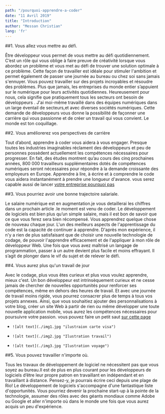 ```yaml
---
path: "/pourquoi-apprendre-a-coder"
date: "11 Avril 2019"
title: "Introduction"
author: "Messan Christian"
lang: 'fr'
---
```



##1. Vous allez vous mettre au défi.

Être développeur  vous permet de vous mettre au défi quotidiennement. C’est un rôle qui vous oblige à faire preuve de créativité lorsque vous abordez un problème et vous met au défi de trouver une solution optimale à ce problème. Cette façon de travailler est idéale pour stimuler l'ambition et permet également de passer une journée au bureau ou chez soi sans jamais s'ennuyer.
Vous pouvez travailler sur des projets incroyables et résoudre des problèmes.
Plus que jamais, les entreprises du monde entier s’appuient sur le numérique pour leurs activités quotidiennes. Heureusement pour nous, cela signifie que pratiquement tous les secteurs ont besoin de développeurs . J'ai moi-même travaillé dans des équipes numériques dans un large éventail de secteurs,et avec diverses sociétés numériques. Cette demande de développeurs vous donne la possibilité de façonner une carrière qui vous passionne et de créer un travail qui vous convient. Le monde est ton coquillage.

##2. Vous améliorerez vos perspectives de carrière

Tout d’abord, apprendre à coder vous aidera à vous engager.
Presque toutes les industries imaginables réclament des développeurs et peu de personnes possèdent actuellement les compétences nécessaires pour progresser.
En fait, des études montrent qu’au cours des cinq prochaines années, 800 000 travailleurs supplémentaires dotés de compétences numériques seront nécessaires pour répondre à la demande croissante des employeurs en Europe.
Apprendre à lire, à écrire et à comprendre le code vous aidera instantanément à prendre une longueur d'avance. vous serez capable aussi de lancer [votre entreprise pourquoi pas ](https://www.jeuneafrique.com/263795/societe/largent-africains-stephane-developpeur-geek-cameroun-456-euros-mois/)


##3. Vous pourriez avoir une bonne trajectoire salariale.

Le salaire numérique est en augmentation.je vous detaillerai les chiffres dans un prochain article .le moment est venu de coder. Le développement de logiciels est bien plus qu’un simple salaire, mais il est bon de savoir que ce que vous ferez sera bien récompensé.
Vous apprendrez quelque chose de nouveau chaque jour.
L'un des meilleurs aspects de l'apprentissage du code est la capacité de continuer à apprendre. D'après mon expérience, il n'y a rien de plus satisfaisant que de choisir une nouvelle technologie de codage, de pouvoir l'apprendre efficacement et de l'appliquer à mon rôle de développeur Web. Une fois que vous avez maîtrisé un langage de programmation, passer à un autre devient plus facile et moins effrayant. Il s’agit de plonger dans le vif du sujet et de relever le défi.

##4. Vous aurez plus qu'un travail de jour

Avec le codage, plus vous êtes curieux et plus vous voulez apprendre, mieux c'est.
Un bon développeur est intrinsèquement curieux et ne cesse jamais de chercher de nouvelles opportunités pour renforcer ses compétences, même en dehors des heures de travail. Et avec une journée de travail moins rigide, vous pourrez consacrer plus de temps à tous vos projets annexes.
Ainsi, que vous souhaitiez ajouter des personnalisations à votre blog, créer un site Web à partir de rien ou même développer une toute nouvelle application mobile, vous aurez les compétences nécessaires pour poursuivre votre passion. vous pouvez faire un petit saut [sur cette page](http://www.aboukam.net/2014/03/17/les-10-meilleurs-metiers-du-web-qui-seront-incontournables/)

*     ![alt text](./img1.jpg "ilustraion carte visa")
*     ![alt text](./img2.jpg "Ilustration travail")
*     ![alt text](./img3.jpg "Ilustration voyage")

##5. Vous pouvez travailler n'importe où.

Tous les travaux de développement de logiciel ne nécessitent pas que vous soyez au bureau.Il est de plus en plus courant pour les développeurs de logiciels d’être leur propre patron en travaillant en indépendant et en travaillant à distance. Pensez-y, je pourrais écrire ceci depuis une plage de Rio! Le développement de logiciels s'accompagne d'une fantastique liste d'opportunités. Vous pourriez devenir la prochaine start-up à la pointe de la technologie, assumer des rôles avec des géants mondiaux comme Adobe ou Google et aller n'importe où dans le monde une fois que vous aurez acquis un peu d'expérience.

